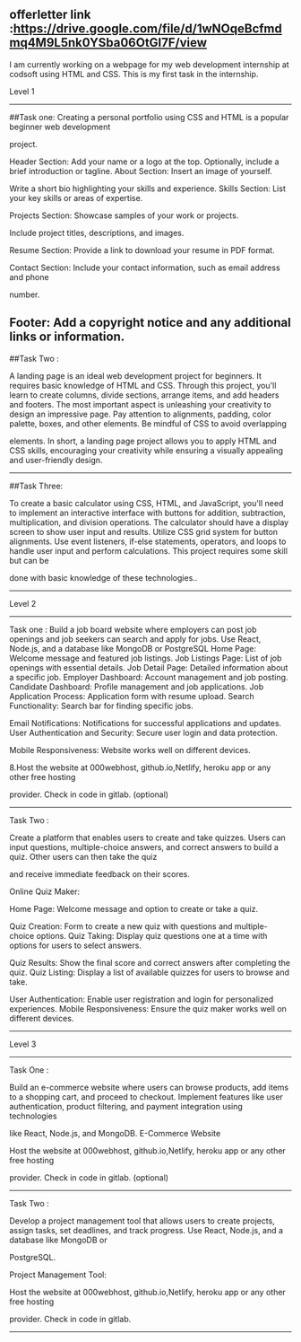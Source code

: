 offerletter link :https://drive.google.com/file/d/1wNOqeBcfmdmq4M9L5nk0YSba06OtGI7F/view
---------------------------------------------------------------------------------------------------------------------
I am currently working on a webpage for my web development internship at codsoft using HTML and CSS. This is my first task in the internship.


Level 1
***********************************************************************************************************************

##Task one:
Creating a personal portfolio using CSS and HTML is a popular beginner web development

project.

Header Section: Add your name or a logo at the top.
Optionally, include a brief introduction or tagline.
About Section: Insert an image of yourself.

Write a short bio highlighting your skills and experience.
Skills Section: List your key skills or areas of expertise.

Projects Section: Showcase samples of your work or projects.

Include project titles, descriptions, and images.

Resume Section: Provide a link to download your resume in PDF format.

Contact Section: Include your contact information, such as email address and phone

number.

Footer: Add a copyright notice and any additional links or information.
-----------------------------------------------------------------------------------------------------------------------------

##Task Two :


A landing page is an ideal web development project for beginners. It requires basic
knowledge of HTML and CSS. Through this project, you'll learn to create columns, divide
sections, arrange items, and add headers and footers. The most important aspect is
unleashing your creativity to design an impressive page. Pay attention to alignments,
padding, color palette, boxes, and other elements. Be mindful of CSS to avoid overlapping

elements. In short, a landing page project allows you to apply HTML and CSS skills,
encouraging your creativity while ensuring a visually appealing and user-friendly design.


-------------------------------------------------------------------------------------------------------------------------------

##Task Three:

To create a basic calculator using CSS, HTML, and JavaScript, you'll need to implement an
interactive interface with buttons for addition, subtraction, multiplication, and division
operations. The calculator should have a display screen to show user input and results. Utilize
CSS grid system for button alignments. Use event listeners, if-else statements, operators, and
loops to handle user input and perform calculations. This project requires some skill but can be

done with basic knowledge of these technologies..

-------------------------------------------------------------------------------------------------------------------------------

Level  2

***************************************************************************************************************************************
Task one :
Build a job board website where employers can post job openings and job seekers can
search and apply for jobs. Use React, Node.js, and a database like MongoDB or PostgreSQL
Home Page: Welcome message and featured job listings.
Job Listings Page: List of job openings with essential details.
Job Detail Page: Detailed information about a specific job.
Employer Dashboard: Account management and job posting.
Candidate Dashboard: Profile management and job applications.
Job Application Process: Application form with resume upload.
Search Functionality: Search bar for finding specific jobs.

Email Notifications: Notifications for successful applications and updates.
User Authentication and Security: Secure user login and data protection.

Mobile Responsiveness: Website works well on different devices.

8.Host the website at 000webhost, github.io,Netlify, heroku app or any other free hosting

provider. Check in code in gitlab. (optional)

-------------------------------------------------------------------------------------------------------------------------------------------------

Task Two :

Create a platform that enables users to create and take quizzes. Users can input questions,
multiple-choice answers, and correct answers to build a quiz. Other users can then take the quiz

and receive immediate feedback on their scores.

Online Quiz Maker:

Home Page: Welcome message and option to create or take a quiz.

Quiz Creation: Form to create a new quiz with questions and multiple-choice options.
Quiz Taking: Display quiz questions one at a time with options for users to select answers.

Quiz Results: Show the final score and correct answers after completing the quiz.
Quiz Listing: Display a list of available quizzes for users to browse and take.

User Authentication: Enable user registration and login for personalized experiences.
Mobile Responsiveness: Ensure the quiz maker works well on different devices.

-----------------------------------------------------------------------------------------------------------------------------------------------------------

Level 3

***************************************************************************************************************************************************************

Task One :

Build an e-commerce website where users can browse products, add items to
a shopping cart, and proceed to checkout. Implement features like user
authentication, product filtering, and payment integration using technologies

like React, Node.js, and MongoDB.
E-Commerce Website

Host the website at 000webhost, github.io,Netlify, heroku app or any other free hosting

provider. Check in code in gitlab. (optional)

-------------------------------------------------------------------------------------------------------------------------------------------------------------


Task Two :

Develop a project management tool that allows users to create projects, assign tasks, set
deadlines, and track progress. Use React, Node.js, and a database like MongoDB or

PostgreSQL.

Project Management Tool:

Host the website at 000webhost, github.io,Netlify, heroku app or any other free hosting

provider. Check in code in gitlab.

--------------------------------------------------------------------------------------------------------------------------------------------------------------

